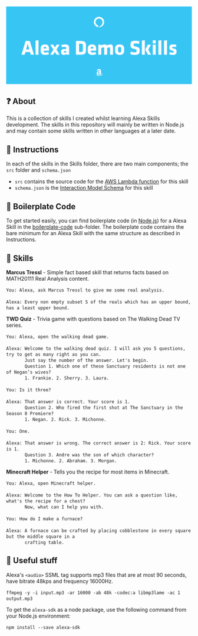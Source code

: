 ![](Assets/header.png)

## :question: About
This is a collection of skills I created whilst learning Alexa Skills development. The skills in this repository will mainly be written in Node.js and may contain some skills written in other languages at a later date.

## :page_facing_up: Instructions
In each of the skills in the Skills folder, there are two main components; the ``src`` folder and ``schema.json``
* ``src`` contains the source code for the [AWS Lambda function](https://aws.amazon.com/lambda/) for this skill
* ``schema.json`` is the [Interaction Model Schema](https://developer.amazon.com/docs/smapi/interaction-model-schema.html) for this skill

## :seedling: Boilerplate Code
To get started easily, you can find boilerplate code (in [Node.js](http://nodejs.org)) for a Alexa Skill in the [boilerplate-code](boilerplate-code) sub-folder. The boilerplate code contains the bare minimum for an Alexa Skill with the same structure as described in Instructions.

## :book: Skills
**Marcus Tressl** - Simple fact based skill that returns facts based on MATH20111 Real Analysis content.
```
You: Alexa, ask Marcus Tressl to give me some real analysis.

Alexa: Every non empty subset S of the reals which has an upper bound, has a least upper bound.
```

**TWD Quiz** - Trivia game with questions based on The Walking Dead TV series.
```
You: Alexa, open the walking dead game.

Alexa: Welcome to the walking dead quiz. I will ask you 5 questions, try to get as many right as you can.
       Just say the number of the answer. Let's begin.
       Question 1. Which one of these Sanctuary residents is not one of Negan’s wives?
       1. Frankie. 2. Sherry. 3. Laura.

You: Is it three?

Alexa: That answer is correct. Your score is 1.
       Question 2. Who fired the first shot at The Sanctuary in the Season 8 Premiere?
       1. Negan. 2. Rick. 3. Michonne.

You: One.

Alexa: That answer is wrong. The correct answer is 2: Rick. Your score is 1.
       Question 3. Andre was the son of which character?
       1. Michonne. 2. Abraham. 3. Morgan.
```

**Minecraft Helper** - Tells you the recipe for most items in Minecraft.
```
You: Alexa, open Minecraft helper.

Alexa: Welcome to the How To Helper. You can ask a question like, what's the recipe for a chest?
       Now, what can I help you with.
       
You: How do I make a furnace?

Alexa: A furnace can be crafted by placing cobblestone in every square but the middle square in a
       crafting table.
```

## :koala: Useful stuff
Alexa's ``<audio>`` SSML tag supports mp3 files that are at most 90 seconds, have bitrate 48kps and frequency 16000Hz.
```
ffmpeg -y -i input.mp3 -ar 16000 -ab 48k -codec:a libmp3lame -ac 1 output.mp3
```

To get the ``alexa-sdk`` as a node package, use the following command from your Node.js environment:
```
npm install --save alexa-sdk
```
